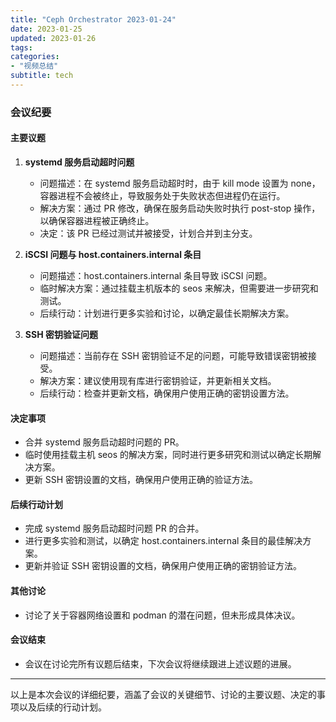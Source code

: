 ```yaml
---
title: "Ceph Orchestrator 2023-01-24"
date: 2023-01-25
updated: 2023-01-26
tags:
categories:
- "视频总结"
subtitle: tech
---
```



### 会议纪要

#### 主要议题
1. **systemd 服务启动超时问题**
   - 问题描述：在 systemd 服务启动超时时，由于 kill mode 设置为 none，容器进程不会被终止，导致服务处于失败状态但进程仍在运行。
   - 解决方案：通过 PR 修改，确保在服务启动失败时执行 post-stop 操作，以确保容器进程被正确终止。
   - 决定：该 PR 已经过测试并被接受，计划合并到主分支。

2. **iSCSI 问题与 host.containers.internal 条目**
   - 问题描述：host.containers.internal 条目导致 iSCSI 问题。
   - 临时解决方案：通过挂载主机版本的 seos 来解决，但需要进一步研究和测试。
   - 后续行动：计划进行更多实验和讨论，以确定最佳长期解决方案。

3. **SSH 密钥验证问题**
   - 问题描述：当前存在 SSH 密钥验证不足的问题，可能导致错误密钥被接受。
   - 解决方案：建议使用现有库进行密钥验证，并更新相关文档。
   - 后续行动：检查并更新文档，确保用户使用正确的密钥设置方法。

#### 决定事项
- 合并 systemd 服务启动超时问题的 PR。
- 临时使用挂载主机 seos 的解决方案，同时进行更多研究和测试以确定长期解决方案。
- 更新 SSH 密钥设置的文档，确保用户使用正确的验证方法。

#### 后续行动计划
- 完成 systemd 服务启动超时问题 PR 的合并。
- 进行更多实验和测试，以确定 host.containers.internal 条目的最佳解决方案。
- 更新并验证 SSH 密钥设置的文档，确保用户使用正确的密钥验证方法。

#### 其他讨论
- 讨论了关于容器网络设置和 podman 的潜在问题，但未形成具体决议。

#### 会议结束
- 会议在讨论完所有议题后结束，下次会议将继续跟进上述议题的进展。

---

以上是本次会议的详细纪要，涵盖了会议的关键细节、讨论的主要议题、决定的事项以及后续的行动计划。